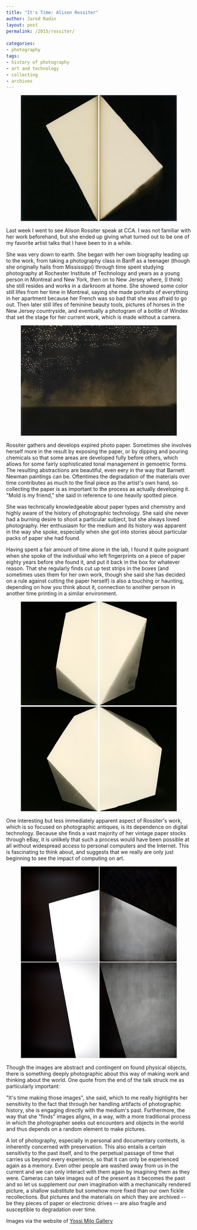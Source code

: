 ```yaml
---
title: "It's Time: Alison Rossiter"
author: Jared Radin
layout: post
permalink: /2015/rossiter/

categories:
- photography
tags:
- history of photography
- art and technology
- collecting
- archives
---
```

<figure>
<img src="/assets/2015/11/rossiter/large-alison_rossiter-nepera_chemical_company_carbon_velox-shipped_from_works_november_8-1897-processed_2014-1.jpg" alt="Alison Rossiter Nepera Chemical Company Carbon Velox Shipped November 8 1897 Processed 2014" />
</figure>

Last week I went to see Alison Rossiter speak at CCA.
I was not familiar with her work beforehand, but she ended up giving what turned out to be one of my favorite artist talks that I have been to in a while.

She was very down to earth. She began with her own biography leading up to the work, from taking a photography class in Banff as a teenager (though she originally hails from Mississippi) through time spent studying photography at Rochester Institute of Technology and years as a young person in Montreal and New York, then on to New Jersey where, (I think) she still resides and works in a darkroom at home.
She showed some color still lifes from her time in Montreal, saying she made portraits of everything in her apartment because her French was so bad that she was afraid to go out.
Then later still lifes of feminine beauty tools, pictures of horses in the New Jersey countryside, and eventually a photogram of a bottle of Windex that set the stage for her current work, which is made without a camera.

<figure>
<img src="/assets/2015/11/rossiter/large-alison_rossiter-defender_argo-expired_september_1911-processed_2014-5.jpg" alt="Alison Rossiter Defender Argo, expired September 1911, processed 2014" />
</figure>


Rossiter gathers and develops expired photo paper. Sometimes she involves herself more in the result by exposing the paper, or by dipping and pouring chemicals so that some areas are developed fully before others, which allows for some fairly sophisticated tonal management in gemoetric forms. The resulting abstractions are beautiful, even eery in the way that Barnett Newman paintings can be. Oftentimes the degradation of the materials over time contributes as much to the final piece as the artist's own hand, so collecting the paper is as important to the process as actually developing it. "Mold is my friend," she said in reference to one heavily spotted piece.

She was technically knowledgeable about paper types and chemistry and highly aware of the history of photographic technology.
She said she never had a burning desire to shoot a particular subject, but she always loved photography. Her enthusiasm for the medium and its history was apparent in the way she spoke, especially when she got into stories about particular packs of paper she had found.

Having spent a fair amount of time alone in the lab, I found it quite poignant when she spoke of the individual who left fingerprints on a piece of paper eighty years before she found it, and put it back in the box for whatever reason.
That she regularly finds cut up test strips in the boxes (and sometimes uses them for her own work, though she said she has decided on a rule against cutting the paper herself) is also a touching or haunting, depending on how you think about it, connection to another person in another time printing in a similar environment.

<figure>
<img src="/assets/2015/11/rossiter/large-alison_rossiter-lumiere_lumitra-exact_expiration_date_unknown_ca_1960-processed_in_2014-4.jpg" alt="Alison Rossiter Lumitra Exact Expiration Date Unknown Ca. 1960 Processed 2014" />
</figure>

One interesting but less immediately apparent aspect of Rossiter's work, which is so focused on photographic antiques, is its dependence on digital technology.
Because she finds a vast majority of her vintage paper stocks through eBay, it is unlikely that such a process would have been possible at all without widespread access to personal computers and the Internet. This is fascinating to think about, and suggests that we really are only just beginning to see the impact of computing on art.


<figure>
<img src="/assets/2015/11/rossiter/large-alison_rossiter-haloid_military-expired_october_1957-processed_2015-2.jpg" alt="Alison Rossiter Haloid Military, expired October 1957, processed 2015" />
</figure>

Though the images are abstract and contingent on found physical objects, there is something deeply photographic about this way of making work and thinking about the world. One quote from the end of the talk struck me as particularly important:

"It's time making those images", she said, which to me really highlights her sensitivity to the fact that through her handling artifacts of photographic history, she is engaging directly with the medium's past.
Furthermore, the way that she "finds" images aligns, in a way, with a more traditional process in which the photographer seeks out encounters and objects in the world and thus depends on a random element to make pictures.

A lot of photography, especially in personal and documentary contexts, is inherently concerned with preservation.
This also entails a certain sensitivity to the past itself, and to the perpetual passage of time that carries us beyond every experience, so that it can only be experienced again as a memory. Even other people are washed away from us in the current and we can only interact with them again by imagining them as they were.
Cameras can take images out of the present as it becomes the past and so let us supplement our *own* imagination with a mechanically rendered picture, a shallow substitute but somehow more fixed than our own fickle recollections. But pictures and the materials on which they are archived -- be they pieces of paper or electronic drives -- are also fragile and susceptible to degradation over time.

Images via the website of [Yossi Milo Gallery](http://www.yossimilo.com/artists/alison-rossiter/)
